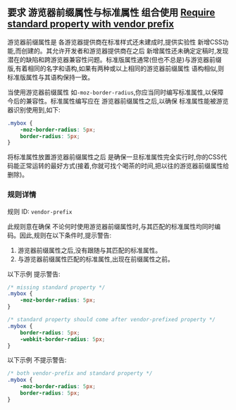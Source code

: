 ## 要求 游览器前缀属性与标准属性 组合使用 [Require standard property with vendor prefix](https://github.com/CSSLint/csslint/wiki/Require-standard-property-with-vendor-prefix)

游览器前缀属性是 各游览器提供商在标准样式还未建成时,提供实验性 新增CSS功能,而创建的。其允许开发者和游览器提供商在之后 新增属性还未确定定稿时,发现潜在的缺陷和跨游览器兼容性问题。标准版属性通常(但也不总是)与游览器前缀版,有着相同的名字和语构,如果有两种或以上相同的游览器前缀属性 语构相似,则标准版属性与其语构保持一致。

当使用游览器前缀属性 如`-moz-border-radius`,你应当同时编写标准属性,以保障今后的兼容性。标准属性编写应在 游览器前缀属性之后,以确保 标准属性能被游览器识别使用到,如下:

```css
.mybox {
    -moz-border-radius: 5px;
    border-radius: 5px;
}
```

将标准属性放置游览器前缀属性之后 是确保一旦标准属性完全实行时,你的CSS代码能正常运转的最好方式(接着,你就可找个喝茶的时间,把以往的游览器前缀属性给删除)。

### 规则详情

规则 ID: `vendor-prefix`

此规则意在确保 不论何时使用游览器前缀属性时,与其匹配的标准属性均同时编码。因此,规则在以下条件时,提示警告:

1. 游览器前缀属性之后,没有跟随与其匹配的标准属性。
2. 与游览器前缀属性匹配的标准属性,出现在前缀属性之前。

以下示例 提示警告:

```css
/* missing standard property */
.mybox {
    -moz-border-radius: 5px;
}

/* standard property should come after vendor-prefixed property */
.mybox {
    border-radius: 5px;
    -webkit-border-radius: 5px;
}
```

以下示例 不提示警告:

```css
/* both vendor-prefix and standard property */
.mybox {
    -moz-border-radius: 5px;
    border-radius: 5px;
}
```

